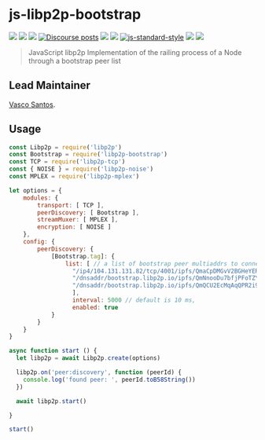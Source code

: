 js-libp2p-bootstrap
=================

[![](https://img.shields.io/badge/made%20by-Protocol%20Labs-blue.svg?style=flat-square)](http://protocol.ai)
[![](https://img.shields.io/badge/project-libp2p-yellow.svg?style=flat-square)](http://libp2p.io/)
[![](https://img.shields.io/badge/freenode-%23libp2p-yellow.svg?style=flat-square)](http://webchat.freenode.net/?channels=%23libp2p)
[![Discourse posts](https://img.shields.io/discourse/https/discuss.libp2p.io/posts.svg)](https://discuss.libp2p.io)
[![](https://img.shields.io/codecov/c/github/libp2p/js-libp2p-bootstrap.svg?style=flat-square)](https://codecov.io/gh/libp2p/js-libp2p-bootstrap)
[![](https://img.shields.io/travis/libp2p/js-libp2p-bootstrap.svg?style=flat-square)](https://travis-ci.com/libp2p/js-libp2p-bootstrap)
[![js-standard-style](https://img.shields.io/badge/code%20style-standard-brightgreen.svg?style=flat-square)](https://github.com/feross/standard)
![](https://img.shields.io/badge/npm-%3E%3D6.0.0-orange.svg?style=flat-square)
![](https://img.shields.io/badge/Node.js-%3E%3D10.0.0-orange.svg?style=flat-square)

> JavaScript libp2p Implementation of the railing process of a Node through a bootstrap peer list

## Lead Maintainer

[Vasco Santos](https://github.com/vasco-santos).

## Usage

```JavaScript
const Libp2p = require('libp2p')
const Bootstrap = require('libp2p-bootstrap')
const TCP = require('libp2p-tcp')
const { NOISE } = require('libp2p-noise')
const MPLEX = require('libp2p-mplex')

let options = {
    modules: {
        transport: [ TCP ],
        peerDiscovery: [ Bootstrap ],
        streamMuxer: [ MPLEX ],
        encryption: [ NOISE ]
    },
    config: {
        peerDiscovery: {
            [Bootstrap.tag]: {
                list: [ // a list of bootstrap peer multiaddrs to connect to on node startup
                  "/ip4/104.131.131.82/tcp/4001/ipfs/QmaCpDMGvV2BGHeYERUEnRQAwe3N8SzbUtfsmvsqQLuvuJ",
                  "/dnsaddr/bootstrap.libp2p.io/ipfs/QmNnooDu7bfjPFoTZYxMNLWUQJyrVwtbZg5gBMjTezGAJN",
                  "/dnsaddr/bootstrap.libp2p.io/ipfs/QmQCU2EcMqAqQPR2i9bChDtGNJchTbq5TbXJJ16u19uLTa" 
                  ],
                  interval: 5000 // default is 10 ms,
                  enabled: true
            }
        }
    }
}

async function start () {
  let libp2p = await Libp2p.create(options)

  libp2p.on('peer:discovery', function (peerId) {
    console.log('found peer: ', peerId.toB58String())
  })

  await libp2p.start()

}

start()
```
